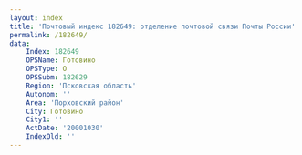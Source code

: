 ```yaml
---
layout: index
title: 'Почтовый индекс 182649: отделение почтовой связи Почты России'
permalink: /182649/
data:
    Index: 182649
    OPSName: Готовино
    OPSType: О
    OPSSubm: 182629
    Region: 'Псковская область'
    Autonom: ''
    Area: 'Порховский район'
    City: Готовино
    City1: ''
    ActDate: '20001030'
    IndexOld: ''
---
```

